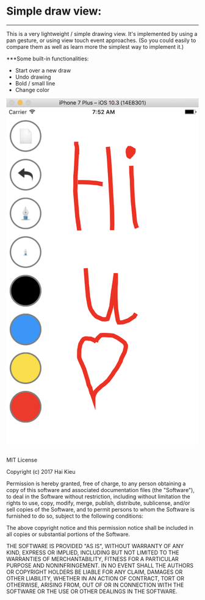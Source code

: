 # Simple draw view:
---------------------

This is a very lightweight / simple drawing view.
It's implemented by using a pan gesture, or using view touch event approaches.
(So you could easily to compare them as well as learn more the simplest way to implement it.)

***Some built-in functionalities:
+ Start over a new draw
+ Undo drawing
+ Bold / small line
+ Change color

![Simple draw view](https://raw.githubusercontent.com/haikieu/swift-lightweight-draw-view/master/screenshot_small.png)



MIT License

Copyright (c) 2017 Hai Kieu

Permission is hereby granted, free of charge, to any person obtaining a copy
of this software and associated documentation files (the "Software"), to deal
in the Software without restriction, including without limitation the rights
to use, copy, modify, merge, publish, distribute, sublicense, and/or sell
copies of the Software, and to permit persons to whom the Software is
furnished to do so, subject to the following conditions:

The above copyright notice and this permission notice shall be included in all
copies or substantial portions of the Software.

THE SOFTWARE IS PROVIDED "AS IS", WITHOUT WARRANTY OF ANY KIND, EXPRESS OR
IMPLIED, INCLUDING BUT NOT LIMITED TO THE WARRANTIES OF MERCHANTABILITY,
FITNESS FOR A PARTICULAR PURPOSE AND NONINFRINGEMENT. IN NO EVENT SHALL THE
AUTHORS OR COPYRIGHT HOLDERS BE LIABLE FOR ANY CLAIM, DAMAGES OR OTHER
LIABILITY, WHETHER IN AN ACTION OF CONTRACT, TORT OR OTHERWISE, ARISING FROM,
OUT OF OR IN CONNECTION WITH THE SOFTWARE OR THE USE OR OTHER DEALINGS IN THE
SOFTWARE.
